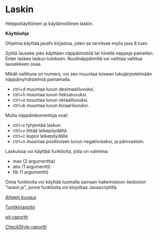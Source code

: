 # Laskin

Helppokäyttöinen ja käytännöllinen laskin.

**Käyttöohje**

Ohjelma käyttää javafx kirjastoa, joten se tarvitsee myös java 8 tuen.

Syötä lauseke joko käyttäen näppäimistöä tai hiirellä nappeja painellen. Enter laskee laskun tuloksen. Nuolinäppäimillä voi vaihtaa valittua lausekkeen osaa.

Mikäli valittuna on numero, voi sen muuntaa toiseen lukujärjestelmään näppäinyhdistelmiä painamalla.
- ctrl+d muuntaa luvun desimaaliluvuksi.
- ctrl+h muuntaa luvun heksaluvuksi.
- ctrl+o muuntaa luvun oktaaliluvuksi.
- ctrl+b muuntaa luvun binaariluvuksi.

Muita näppäinkomentoja ovat:
- ctrl+x tyhjentää laskun.
- ctrl+v liittää leikepöydältä.
- ctrl+c kopioi leikepöydälle.
- ctrl+n muuntaa positiivisen luvun negatiiviseksi, ja päinvastoin.

Laskuissa voi käyttää funktioita, joita on valmiina:
- max (2 argumenttia)
- abs (1 argumentti)
- fib (1 argumentti)

Omia funktioita voi käyttää luomalla samaan hakemistoon tiedoston "laskin.js", jonne funktioita voi kirjoittaa Javascriptillä.

[Aiheen kuvaus](dokumentaatio/aiheenKuvausJaRakenne.md)

[Tuntikirjanpito](dokumentaatio/tuntikirjanpito.md)

[pit-raportti](https://htmlpreview.github.io/?https://github.com/kalppi/Laskin/blob/master/dokumentaatio/pit-raportti/201702102058/index.html)

[CheckStyle-raportti](https://htmlpreview.github.io/?https://github.com/kalppi/Laskin/blob/master/dokumentaatio/checkstyle-raportti/site/checkstyle.html)
